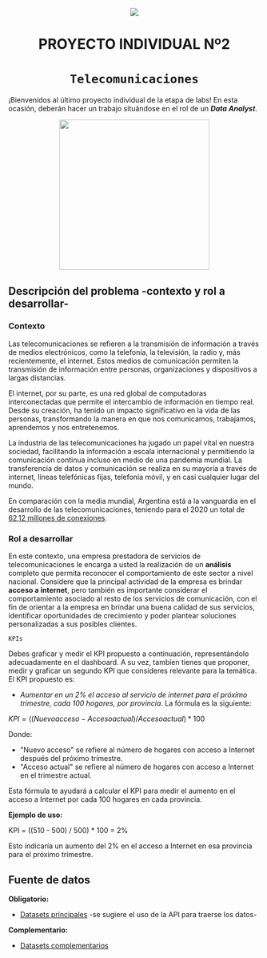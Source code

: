 <p align='center'>
<img src ="https://d31uz8lwfmyn8g.cloudfront.net/Assets/logo-henry-white-lg.png">
<p>

<h1 align='center'>
 <b>PROYECTO INDIVIDUAL Nº2</b>
</h1>
 
# <h1 align="center">**`Telecomunicaciones`**</h1>

¡Bienvenidos al último proyecto individual de la etapa de labs! En esta ocasión, deberán hacer un trabajo situándose en el rol de un ***Data Analyst***.
<p align='center'>
<img src="https://newses.cgtn.com/n/BfJIA-CAA-HAA/BceGDAA.jpg"  height=300>
<p>

## **Descripción del problema -contexto y rol a desarrollar-**

### **Contexto**

Las telecomunicaciones se refieren a la transmisión de información a través de medios electrónicos, como la telefonía, la televisión, la radio y, más recientemente, el internet. Estos medios de comunicación permiten la transmisión de información entre personas, organizaciones y dispositivos a largas distancias.

El internet, por su parte, es una red global de computadoras interconectadas que permite el intercambio de información en tiempo real. Desde su creación, ha tenido un impacto significativo en la vida de las personas, transformando la manera en que nos comunicamos, trabajamos, aprendemos y nos entretenemos.

La industria de las telecomunicaciones ha jugado un papel vital en nuestra sociedad, facilitando la información a escala internacional y permitiendo la comunicación continua incluso en medio de una pandemia mundial. La transferencia de datos y comunicación se realiza en su mayoría a través de internet, líneas telefónicas fijas, telefonía móvil, y en casi cualquier lugar del mundo. 

En comparación con la media mundial, Argentina está a la vanguardia en el desarrollo de las telecomunicaciones, teniendo para el 2020 un total de [62,12 millones de conexiones](https://www.datosmundial.com/america/argentina/telecomunicacion.php). 


### **Rol a desarrollar**

En este contexto, una empresa prestadora de servicios de telecomunicaciones le encarga a usted la realización de un **análisis** completo que permita reconocer el comportamiento de este sector a nivel nacional. Considere que la principal actividad de la empresa es brindar **acceso a internet**, pero también es importante considerar el comportamiento asociado al resto de los servicios de comunicación, con el fin de orientar a la empresa en brindar una buena calidad de sus servicios, identificar oportunidades de crecimiento y poder plantear soluciones personalizadas a sus posibles clientes.

`KPIs`

Debes graficar y medir el KPI propuesto a continuación, representándolo adecuadamente en el dashboard. A su vez, tambíen tienes que proponer, medir y graficar un segundo KPI que consideres relevante para la temática. 
El KPI propuesto es:
- *Aumentar en un 2% el acceso al servicio de internet para el próximo trimestre, cada 100 hogares, por provincia*.
La fórmula es la siguiente:

 $`KPI = ((Nuevo acceso - Acceso actual) / Acceso actual) * 100`$
 
Donde:

- "Nuevo acceso" se refiere al número de hogares con acceso a Internet después del próximo trimestre.
- "Acceso actual" se refiere al número de hogares con acceso a Internet en el trimestre actual.

Esta fórmula te ayudará a calcular el KPI para medir el aumento en el acceso a Internet por cada 100 hogares en cada provincia.

**Ejemplo de uso:**

KPI = ((510 - 500) / 500) * 100 = 2%

Esto indicaría un aumento del 2% en el acceso a Internet en esa provincia para el próximo trimestre.

## Fuente de datos
**Obligatorio:**

- [Datasets principales](https://datosabiertos.enacom.gob.ar/dashboards/20000/acceso-a-internet/) -se sugiere el uso de la API para traerse los datos-

**Complementario:**
- [Datasets complementarios](https://datosabiertos.enacom.gob.ar/home)

